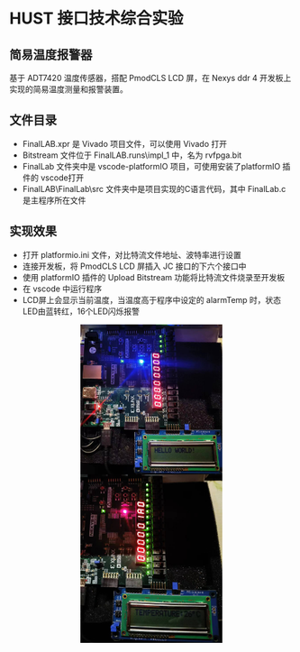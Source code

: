 # HUST 接口技术综合实验

## 简易温度报警器

基于 ADT7420 温度传感器，搭配 PmodCLS LCD 屏，在 Nexys ddr 4 开发板上实现的简易温度测量和报警装置。

## 文件目录

- FinalLAB.xpr 是 Vivado 项目文件，可以使用 Vivado 打开
- Bitstream 文件位于 FinalLAB.runs\impl_1 中，名为 rvfpga.bit
- FinalLab 文件夹中是 vscode-platformIO 项目，可使用安装了platformIO 插件的 vscode打开
- FinalLAB\FinalLab\src 文件夹中是项目实现的C语言代码，其中 FinalLab.c 是主程序所在文件

## 实现效果

- 打开 platformio.ini 文件，对比特流文件地址、波特率进行设置
- 连接开发板，将 PmodCLS LCD 屏插入 JC 接口的下六个接口中
- 使用 platformIO 插件的 Upload Bitstream 功能将比特流文件烧录至开发板
- 在 vscode 中运行程序
- LCD屏上会显示当前温度，当温度高于程序中设定的 alarmTemp 时，状态LED由蓝转红，16个LED闪烁报警


<div  align="center">    
<img src="image//normal.jpg" width = 50% height = 50% alt="正常状态" title = "正常状态" align = center />
</div>

<div  align="center">    
<img src="image//alarm.jpg" width = 50% height = 50% alt="报警状态" title = "报警状态" align = center />
</div>